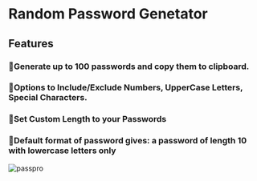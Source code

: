 # Random Password Genetator
## Features
### 🚩Generate up to 100 passwords and copy them to clipboard.
### 🚩Options to Include/Exclude Numbers, UpperCase Letters, Special Characters.
### 🚩Set Custom Length to your Passwords
### 🚩Default format of password gives: a password of length 10 with lowercase letters only

![passpro](https://github.com/TanishqSehgal7/RandomPasswordGenerator/assets/43927740/41e52d62-5d63-471c-a6f0-c719ca4f9ab6)






